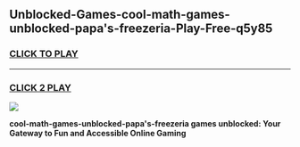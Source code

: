 
## Unblocked-Games-cool-math-games-unblocked-papa's-freezeria-Play-Free-q5y85
<h3>
<a href="https://premium76.site?title=cool-math-games-unblocked-papa's-freezeria&ref=24M">CLICK TO PLAY</a></h3>
<hr>

<h3>
<a href="https://premium76.site?title=cool-math-games-unblocked-papa's-freezeria&ref=24M">CLICK 2 PLAY</a>
  
</h3>

<a href="https://premium76.site?title=cool-math-games-unblocked-papa's-freezeria&ref=24M"><img src="https://clearcache.store/games.png"></a>


**cool-math-games-unblocked-papa's-freezeria games unblocked: Your Gateway to Fun and Accessible Online Gaming**

